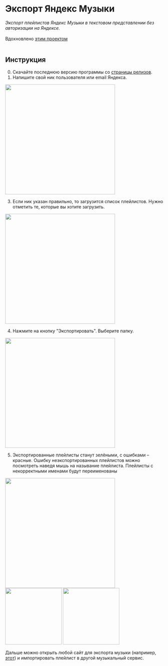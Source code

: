 # Экспорт Яндекс Музыки
*Экспорт плейлистов Яндекс Музыки в текстовом представлении без авторизации на Яндексе.*
<br><br>
Вдохновлено <a href="https://github.com/aleqsanbr/YandexMusicExport">этим проектом</a>
<br><br>
## Инструкция
0. Скачайте последнюю версию программы со <a href="https://github.com/TuTAH1/YandexMusicExportWpf/releases">страницы релизов</a>.
1. Напишите свой ник пользователя или email Яндекса.
   
<img src="https://github.com/TuTAH1/YandexMusicExportWpf/assets/15982179/f955db85-f6e8-47fa-b403-c26a3160817a" height="350px" />

3. Если ник указан правильно, то загрузится список плейлистов. Нужно отметить те, которые вы хотите загрузить.

<img src="https://github.com/TuTAH1/YandexMusicExportWpf/assets/15982179/aa113a2b-3257-4d47-9ce5-86d70be207d6" height="350px" />

4. Нажмите на кнопку "Экспортировать". Выберите папку.

<img src="https://github.com/TuTAH1/YandexMusicExportWpf/assets/15982179/74cd3254-dca9-45ba-b7f3-89ca79ed30f8" height="350px" />

5. Экспортированные плейлисты станут зелёными, с ошибками – красные. Ошибку неэкспортированных плейлистов можно посмотреть наведя мышь на называние плейлиста. Плейлисты с некорректными именами будут переименованы

<img src="https://github.com/TuTAH1/YandexMusicExportWpf/assets/15982179/5f550e52-8982-405a-affe-5a43b8fa4ddd" height="350px" />
<img src="https://github.com/TuTAH1/YandexMusicExportWpf/assets/15982179/6e97ab0e-5f7e-4613-ae85-aecc448b53fd" height="180px" />
<img src="https://github.com/TuTAH1/YandexMusicExportWpf/assets/15982179/f18b4025-a349-4156-918b-9a32dd0435c5" height="180px" />

Дальше можно открыть любой сайт для экспорта музыки (например, [этот](https://www.tunemymusic.com)) и импортировать плейлист в другой музыкальный сервис.
